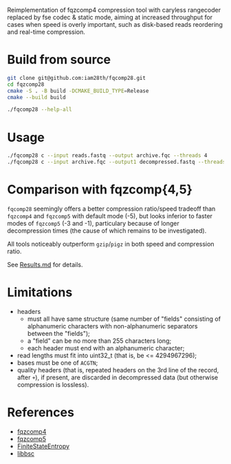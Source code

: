 Reimplementation of fqzcomp4 compression tool with caryless rangecoder replaced by fse codec & static mode, aiming at increased throughput for cases when speed is overly important, such as disk-based reads reordering and real-time compression.

# Build from source

```bash
git clone git@github.com:iam28th/fqcomp28.git
cd fqzcomp28
cmake -S . -B build -DCMAKE_BUILD_TYPE=Release
cmake --build build

./fqcomp28 --help-all
```

# Usage

```bash
./fqcomp28 c --input reads.fastq --output archive.fqc --threads 4
./fqcomp28 c --input archive.fqc --output1 decompressed.fastq --threads 4
```

# Comparison with fqzcomp{4,5}

`fqcomp28` seemingly offers a better compression ratio/speed tradeoff than `fqzcomp4` and `fqzcomp5` with default mode (-5), but looks inferior to faster modes of `fqzcomp5` (-3 and -1), particulary because of longer decompression times (the cause of which remains to be investigated).

All tools noticeably outperform `gzip`/`pigz` in both speed and compression ratio.

See [Results.md](benchmark/Results.md) for details.

# Limitations
- headers
    - must all have same structure (same number of "fields" consisting of alphanumeric characters with non-alphanumeric separators between the "fields");
    - a "field" can be no more than 255 characters long;
    - each header must end with an alphanumeric character;
- read lengths must fit into uint32_t (that is, be <= 4294967296);
- bases must be one of `ACGTN`;
- quality headers (that is, repeated headers on the 3rd line of the record, after `+`), if present, are discarded in decompressed data (but otherwise compression is lossless).

# References 

- [fqzcomp4](https://github.com/jkbonfield/fqzcomp)
- [fqzcomp5](https://github.com/jkbonfield/fqzcomp5)
- [FiniteStateEntropy](https://github.com/Cyan4973/FiniteStateEntropy)
- [libbsc](https://github.com/IlyaGrebnov/libbsc)

